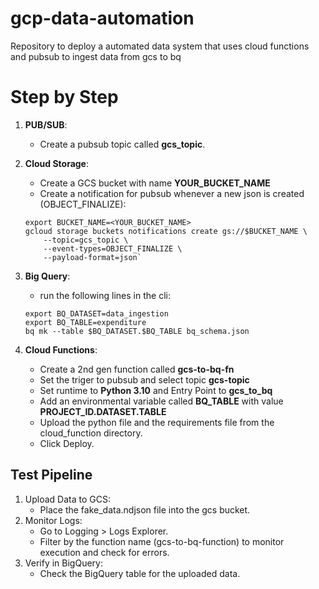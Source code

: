 # gcp-data-automation
Repository to deploy a automated data system that uses cloud functions and pubsub to ingest data from gcs to bq



# Step by Step
 
1) **PUB/SUB**:
    * Create a pubsub topic called **gcs_topic**.

2) **Cloud Storage**:
    * Create a GCS bucket with name **YOUR_BUCKET_NAME**
    * Create a notification for pubsub whenever a new json is created (OBJECT_FINALIZE):
    ```
    export BUCKET_NAME=<YOUR_BUCKET_NAME>
    gcloud storage buckets notifications create gs://$BUCKET_NAME \
        --topic=gcs_topic \
        --event-types=OBJECT_FINALIZE \
        --payload-format=json`
    ```
3) **Big Query**:
    * run the following lines in the cli:

    ```
    export BQ_DATASET=data_ingestion
    export BQ_TABLE=expenditure
    bq mk --table $BQ_DATASET.$BQ_TABLE bq_schema.json
    ```

4) **Cloud Functions**:
    * Create a 2nd gen function called **gcs-to-bq-fn**
    * Set the triger to pubsub and select topic **gcs-topic**
    * Set runtime to **Python 3.10** and Entry Point to **gcs_to_bq**
    * Add an environmental variable called **BQ_TABLE** with value **PROJECT_ID.DATASET.TABLE**
    * Upload the python file and the requirements file from the cloud_function directory.
    * Click Deploy.

## Test Pipeline

1) Upload Data to GCS:
    * Place the fake_data.ndjson file into the gcs bucket.
2) Monitor Logs:
    * Go to Logging > Logs Explorer.
    * Filter by the function name (gcs-to-bq-function) to monitor execution and check for errors.
3) Verify in BigQuery:
    * Check the BigQuery table for the uploaded data.